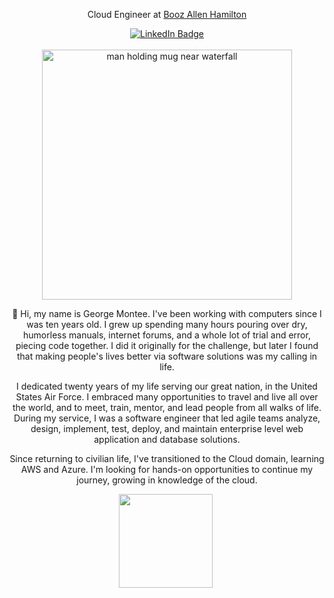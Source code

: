 <div id="header" align="center">
  <p>Cloud Engineer at <a href="https://www.boozallen.com/">Booz Allen Hamilton</a></p>
  <div id="badges">
    <a href="https://www.linkedin.com/in/georgemontee/">
      <img src="https://img.shields.io/badge/LinkedIn-blue?style=for-the-badge&logo=linkedin&logoColor=white" alt="LinkedIn Badge"/>
    </a>
  </div>
  <br>
</div>

<div id="body" align="center">
  <div>
      <img src="/images/acp_mug.jpg" width="400" alt="man holding mug near waterfall"/>
  </div>
  <p>👋 Hi, my name is George Montee. I've been working with computers since I was ten years old. I grew up spending many hours pouring over dry, humorless manuals, internet forums, and a whole lot of trial and error, piecing code together. I did it originally for the challenge, but later I found that making people's lives better via software solutions was my calling in life.</p>

  <p>I dedicated twenty years of my life serving our great nation, in the United States Air Force. I embraced many opportunities to travel and live all over the world, and to meet, train, mentor, and lead people from all walks of life. During my service, I was a software engineer that led agile teams analyze, design, implement, test, deploy, and maintain enterprise level web application and database solutions.</p>

  <p>Since returning to civilian life, I've transitioned to the Cloud domain, learning AWS and Azure. I'm looking for hands-on opportunities to continue my journey, growing in knowledge of the cloud.</p>
</div>
  
<div id="footer" align="center">
  <img src="https://media.giphy.com/media/5eLDrEaRGHegx2FeF2/giphy.gif" width="150"/>
  <img src="https://komarev.com/ghpvc/?username=gmontee&style=flat-square&color=blue" alt=""/>
</div>
